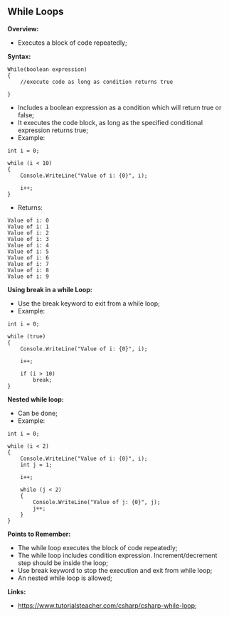 ## While Loops

**Overview:**

- Executes a block of code repeatedly;

**Syntax:**

```
While(boolean expression)
{
    //execute code as long as condition returns true
    
}
```
- Includes a boolean expression as a condition which will return true or false;
- It executes the code block, as long as the specified conditional expression returns true;
- Example:

```
int i = 0;

while (i < 10)
{
    Console.WriteLine("Value of i: {0}", i);

    i++;
}
```
- Returns:
```
Value of i: 0
Value of i: 1
Value of i: 2
Value of i: 3
Value of i: 4
Value of i: 5
Value of i: 6
Value of i: 7
Value of i: 8
Value of i: 9
```

**Using break in a while Loop:**

- Use the break keyword to exit from a while loop;
- Example:
```
int i = 0;

while (true)
{
    Console.WriteLine("Value of i: {0}", i);

    i++;

    if (i > 10)
        break;
}
```

**Nested while loop:**

- Can be done;
- Example:
```
int i = 0;

while (i < 2)
{
    Console.WriteLine("Value of i: {0}", i);
    int j = 1;

    i++;

    while (j < 2)
    {
        Console.WriteLine("Value of j: {0}", j);
        j++;
    }
}
```

**Points to Remember:**

- The while loop executes the block of code repeatedly;
- The while loop includes condition expression. Increment/decrement step should be inside the loop;
- Use break keyword to stop the execution and exit from while loop;
- An nested while loop is allowed;

**Links:**

- https://www.tutorialsteacher.com/csharp/csharp-while-loop;
